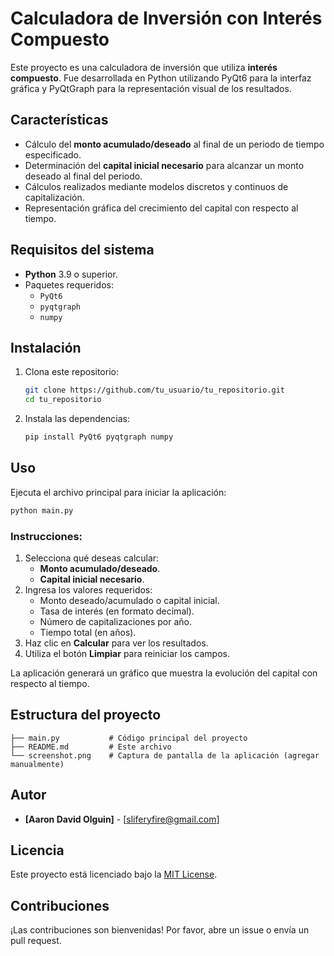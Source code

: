 # Calculadora de Inversión con Interés Compuesto

Este proyecto es una calculadora de inversión que utiliza **interés compuesto**. Fue desarrollada en Python utilizando PyQt6 para la interfaz gráfica y PyQtGraph para la representación visual de los resultados.

## Características

- Cálculo del **monto acumulado/deseado** al final de un periodo de tiempo especificado.
- Determinación del **capital inicial necesario** para alcanzar un monto deseado al final del periodo.
- Cálculos realizados mediante modelos discretos y continuos de capitalización.
- Representación gráfica del crecimiento del capital con respecto al tiempo.

## Requisitos del sistema

- **Python** 3.9 o superior.
- Paquetes requeridos:
  - `PyQt6`
  - `pyqtgraph`
  - `numpy`

## Instalación

1. Clona este repositorio:
   ```bash
   git clone https://github.com/tu_usuario/tu_repositorio.git
   cd tu_repositorio
   ```

2. Instala las dependencias:
   ```bash
   pip install PyQt6 pyqtgraph numpy
   ```

## Uso

Ejecuta el archivo principal para iniciar la aplicación:
```bash
python main.py
```

### Instrucciones:

1. Selecciona qué deseas calcular:
   - **Monto acumulado/deseado**.
   - **Capital inicial necesario**.
2. Ingresa los valores requeridos:
   - Monto deseado/acumulado o capital inicial.
   - Tasa de interés (en formato decimal).
   - Número de capitalizaciones por año.
   - Tiempo total (en años).
3. Haz clic en **Calcular** para ver los resultados.
4. Utiliza el botón **Limpiar** para reiniciar los campos.

La aplicación generará un gráfico que muestra la evolución del capital con respecto al tiempo.

## Estructura del proyecto

```
├── main.py           # Código principal del proyecto
├── README.md         # Este archivo
└── screenshot.png    # Captura de pantalla de la aplicación (agregar manualmente)
```

## Autor

- **[Aaron David Olguin]** - [sliferyfire@gmail.com]

## Licencia

Este proyecto está licenciado bajo la [MIT License](./LICENSE).

## Contribuciones

¡Las contribuciones son bienvenidas! Por favor, abre un issue o envía un pull request.
